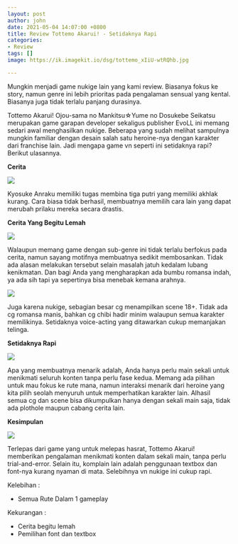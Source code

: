 ```yaml
---
layout: post
author: john
date: 2021-05-04 14:07:00 +0800
title: Review Tottemo Akarui! - Setidaknya Rapi
categories:
- Review
tags: []
image: https://ik.imagekit.io/dsg/tottemo_xIiU-wtRQhb.jpg

---
```

Mungkin menjadi game nukige lain yang kami review. Biasanya fokus ke story, namun genre ini lebih prioritas pada pengalaman sensual yang kental. Biasanya juga tidak terlalu panjang durasinya.

Tottemo Akarui! Ojou-sama no Mankitsu☆Yume no Dosukebe Seikatsu merupakan game garapan developer sekaligus publisher EvoLL ini memang sedari awal menghasilkan nukige. Beberapa yang sudah melihat sampulnya mungkin familiar dengan desain salah satu heroine-nya dengan karakter dari franchise lain. Jadi mengapa game vn seperti ini setidaknya rapi? Berikut ulasannya.

**Cerita**

![](https://ik.imagekit.io/dsg/tottemo-4_xJAEnxg1Qh.jpg)

Kyosuke Anraku memiliki tugas membina tiga putri yang memiliki akhlak kurang. Cara biasa tidak berhasil, membuatnya memilih cara lain yang dapat merubah prilaku mereka secara drastis.

**Cerita Yang Begitu Lemah**

![](https://ik.imagekit.io/dsg/tottemo-3_7AUhKpgnCmnq.jpg)

Walaupun memang game dengan sub-genre ini tidak terlalu berfokus pada cerita, namun sayang motifnya membuatnya sedikit membosankan. Tidak ada alasan melakukan tersebut selain masalah jatuh kedalam lubang kenikmatan. Dan bagi Anda yang mengharapkan ada bumbu romansa indah, ya ada sih tapi ya sepertinya bisa menebak kemana arahnya.

![](https://ik.imagekit.io/dsg/tottemo-2_j7nCuvu2iT.jpg)

Juga karena nukige, sebagian besar cg menampilkan scene 18+. Tidak ada cg romansa manis, bahkan cg chibi hadir minim walaupun semua karakter memilikinya. Setidaknya voice-acting yang ditawarkan cukup memanjakan telinga.

**Setidaknya Rapi**

![](https://ik.imagekit.io/dsg/tottemo-5_zNnvMvU2J.jpg)

Apa yang membuatnya menarik adalah, Anda hanya perlu main sekali untuk menikmati seluruh konten tanpa perlu fase kedua. Memang ada pilihan untuk mau fokus ke rute mana, namun interaksi menarik dari heroine yang kita pilih seolah menyuruh untuk memperhatikan karakter lain. Alhasil semua cg dan scene bisa dikumpulkan hanya dengan sekali main saja, tidak ada plothole maupun cabang cerita lain.

**Kesimpulan**

![](https://ik.imagekit.io/dsg/tottemo-6_9yW8LoeUckB.jpg)

Terlepas dari game yang untuk melepas hasrat, Tottemo Akarui! memberikan pengalaman menikmati konten dalam sekali main, tanpa perlu trial-and-error. Selain itu, komplain lain adalah penggunaan textbox dan font-nya kurang nyaman di mata. Selebihnya vn nukige ini cukup rapi.

Kelebihan :

* Semua Rute Dalam 1 gameplay

Kekurangan :

* Cerita begitu lemah
* Pemilihan font dan textbox